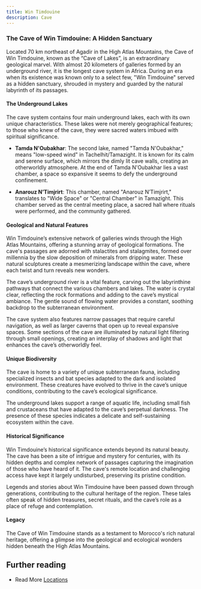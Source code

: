 ```yaml
---
title: Win Timdouine
description: Cave
---
```


### The Cave of Win Timdouine: A Hidden Sanctuary

Located 70 km northeast of Agadir in the High Atlas Mountains, the Cave of Win Timdouine, known as the “Cave of Lakes”, is an extraordinary geological marvel. With almost 20 kilometers of galleries formed by an underground river, it is the longest cave system in Africa. During an era when its existence was known only to a select few, "Win Timdouine" served as a hidden sanctuary, shrouded in mystery and guarded by the natural labyrinth of its passages.

#### The Underground Lakes

The cave system contains four main underground lakes, each with its own unique characteristics. These lakes were not merely geographical features; to those who knew of the cave, they were sacred waters imbued with spiritual significance.

- **Tamda N'Oubakhar**: The second lake, named "Tamda N'Oubakhar," means "low-speed wind" in Tachelhit/Tamazight. It is known for its calm and serene surface, which mirrors the dimly lit cave walls, creating an otherworldly atmosphere. At the end of Tamda N'Oubakhar lies a vast chamber, a space so expansive it seems to defy the underground confinement.

- **Anarouz N’Timjrirt**: This chamber, named "Anarouz N’Timjrirt," translates to "Wide Space" or "Central Chamber" in Tamazight. This chamber served as the central meeting place, a sacred hall where rituals were performed, and the community gathered.

#### Geological and Natural Features

Win Timdouine’s extensive network of galleries winds through the High Atlas Mountains, offering a stunning array of geological formations. The cave's passages are adorned with stalactites and stalagmites, formed over millennia by the slow deposition of minerals from dripping water. These natural sculptures create a mesmerizing landscape within the cave, where each twist and turn reveals new wonders.

The cave’s underground river is a vital feature, carving out the labyrinthine pathways that connect the various chambers and lakes. The water is crystal clear, reflecting the rock formations and adding to the cave’s mystical ambiance. The gentle sound of flowing water provides a constant, soothing backdrop to the subterranean environment.

The cave system also features narrow passages that require careful navigation, as well as larger caverns that open up to reveal expansive spaces. Some sections of the cave are illuminated by natural light filtering through small openings, creating an interplay of shadows and light that enhances the cave’s otherworldly feel.

#### Unique Biodiversity

The cave is home to a variety of unique subterranean fauna, including specialized insects and bat species adapted to the dark and isolated environment. These creatures have evolved to thrive in the cave’s unique conditions, contributing to the cave’s ecological significance.

The underground lakes support a range of aquatic life, including small fish and crustaceans that have adapted to the cave’s perpetual darkness. The presence of these species indicates a delicate and self-sustaining ecosystem within the cave.

#### Historical Significance

Win Timdouine’s historical significance extends beyond its natural beauty. The cave has been a site of intrigue and mystery for centuries, with its hidden depths and complex network of passages capturing the imagination of those who have heard of it. The cave's remote location and challenging access have kept it largely undisturbed, preserving its pristine condition.

Legends and stories about Win Timdouine have been passed down through generations, contributing to the cultural heritage of the region. These tales often speak of hidden treasures, secret rituals, and the cave’s role as a place of refuge and contemplation.

#### Legacy

The Cave of Win Timdouine stands as a testament to Morocco's rich natural heritage, offering a glimpse into the geological and ecological wonders hidden beneath the High Atlas Mountains.

## Further reading

- Read More [Locations](/locations/)